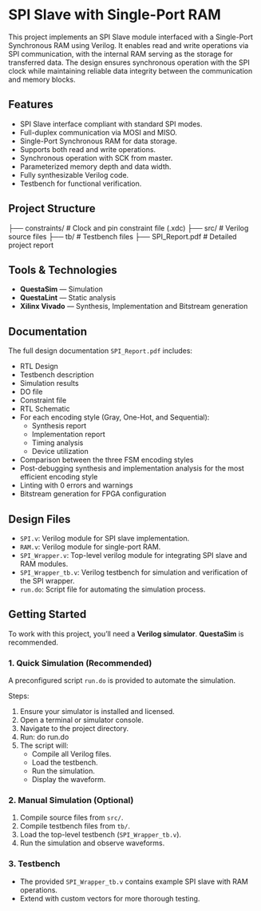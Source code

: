 # SPI Slave with Single-Port RAM

This project implements an SPI Slave module interfaced with a Single-Port Synchronous RAM using Verilog.
It enables read and write operations via SPI communication, with the internal RAM serving as the storage for transferred data. The design ensures synchronous operation with the SPI clock while maintaining reliable data integrity between the communication and memory blocks.

## Features

- SPI Slave interface compliant with standard SPI modes.
- Full-duplex communication via MOSI and MISO.
- Single-Port Synchronous RAM for data storage.
- Supports both read and write operations.
- Synchronous operation with SCK from master.
- Parameterized memory depth and data width.
- Fully synthesizable Verilog code.
- Testbench for functional verification.

## Project Structure

├── constraints/       # Clock and pin constraint file (.xdc)
├── src/               # Verilog source files
├── tb/                # Testbench files
├── SPI_Report.pdf     # Detailed project report

## Tools & Technologies

- **QuestaSim** — Simulation
- **QuestaLint** — Static analysis
- **Xilinx Vivado** — Synthesis, Implementation and Bitstream generation

## Documentation

The full design documentation `SPI_Report.pdf` includes:
- RTL Design  
- Testbench description  
- Simulation results  
- DO file
- Constraint file
- RTL Schematic  
- For each encoding style (Gray, One-Hot, and Sequential):
  - Synthesis report  
  - Implementation report  
  - Timing analysis  
  - Device utilization 
- Comparison between the three FSM encoding styles
- Post-debugging synthesis and implementation analysis for the most efficient encoding style 
- Linting with 0 errors and warnings
- Bitstream generation for FPGA configuration

## Design Files

- `SPI.v`: Verilog module for SPI slave implementation.  
- `RAM.v`: Verilog module for single-port RAM.  
- `SPI_Wrapper.v`: Top-level verilog module for integrating SPI slave and RAM modules.  
- `SPI_Wrapper_tb.v`: Verilog testbench for simulation and verification of the SPI wrapper.  
- `run.do`: Script file for automating the simulation process.  

## Getting Started

To work with this project, you’ll need a **Verilog simulator**. 
**QuestaSim** is recommended.

### 1. Quick Simulation (Recommended)

A preconfigured script `run.do` is provided to automate the simulation.

Steps:
1. Ensure your simulator is installed and licensed.
2. Open a terminal or simulator console.
3. Navigate to the project directory.
4. Run:
   do run.do
5. The script will:
   - Compile all Verilog files.
   - Load the testbench.
   - Run the simulation.
   - Display the waveform.

### 2. Manual Simulation (Optional)

1. Compile source files from `src/`.
2. Compile testbench files from `tb/`.
3. Load the top-level testbench (`SPI_Wrapper_tb.v`).
4. Run the simulation and observe waveforms.

### 3. Testbench

- The provided `SPI_Wrapper_tb.v` contains example SPI slave with RAM operations.
- Extend with custom vectors for more thorough testing.

